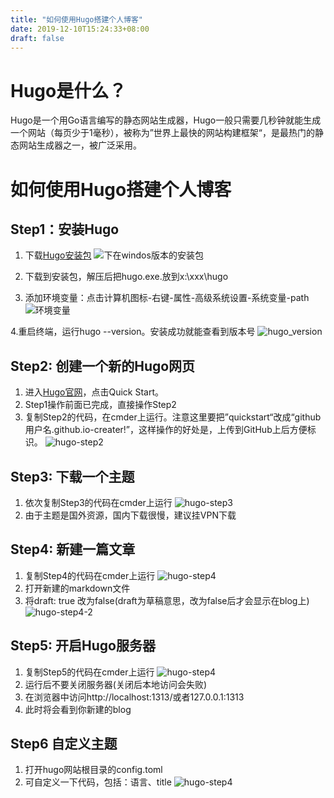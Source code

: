 ```yaml
---
title: "如何使用Hugo搭建个人博客"
date: 2019-12-10T15:24:33+08:00
draft: false
---
```



# Hugo是什么？
 Hugo是一个用Go语言编写的静态网站生成器，Hugo一般只需要几秒钟就能生成一个网站（每页少于1毫秒），被称为”世界上最快的网站构建框架“，是最热门的静态网站生成器之一，被广泛采用。

# 如何使用Hugo搭建个人博客
## Step1：安装Hugo
1. 下载[Hugo安装包](https://github.com/gohugoio/hugo/releases) 
   ![下在windos版本的安装包](/images/hugo安装包.png)

2. 下载到安装包，解压后把hugo.exe.放到x:\xxx\hugo
   
3. 添加环境变量：点击计算机图标-右键-属性-高级系统设置-系统变量-path![环境变量](/images/hugo-path.png) 
   
4.重启终端，运行hugo --version。安装成功就能查看到版本号
![hugo_version](/images/hugo_version.png)

## Step2: 创建一个新的Hugo网页
1. 进入[Hugo官网](https://gohugo.io/)，点击Quick Start。
2. Step1操作前面已完成，直接操作Step2
3. 复制Step2的代码，在cmder上运行。注意这里要把”quickstart“改成“github用户名.github.io-creater!”，这样操作的好处是，上传到GitHub上后方便标识。
![hugo-step2](/images/hugo-step2.png)

## Step3: 下载一个主题
1. 依次复制Step3的代码在cmder上运行
   ![hugo-step3](/images/hugo-step3.png)
2. 由于主题是国外资源，国内下载很慢，建议挂VPN下载

## Step4: 新建一篇文章
1. 复制Step4的代码在cmder上运行
    ![hugo-step4](/images/hugo-step4.png)
2. 打开新建的markdown文件
3. 将draft: true 改为false(draft为草稿意思，改为false后才会显示在blog上)
   ![hugo-step4-2](/images/hugo-step4-2.png)

## Step5: 开启Hugo服务器
1. 复制Step5的代码在cmder上运行
   ![hugo-step4](/images/hugo-step5.png)
3. 运行后不要关闭服务器(关闭后本地访问会失败)
4. 在浏览器中访问http://localhost:1313/或者127.0.0.1:1313
5. 此时将会看到你新建的blog

## Step6 自定义主题
1. 打开hugo网站根目录的config.toml
2. 可自定义一下代码，包括：语言、title
   ![hugo-step4](/images/hugo-step6.png)

##

